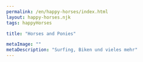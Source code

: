 ```yaml
---
permalink: /en/happy-horses/index.html
layout: happy-horses.njk
tags: happyHorses

title: "Horses and Ponies"

metaImage: ""
metaDescription: "Surfing, Biken und vieles mehr"
---
```

